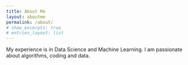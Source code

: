 ```yaml
---
title: About Me
layout: aboutme
permalink: /about/
# show_excerpts: true
# entries_layout: list
---
```


My experience is in Data Science and Machine Learning. I am passionate about algorithms, coding and data. 